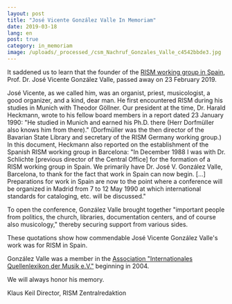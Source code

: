 ```yaml
---
layout: post
title: "José Vicente González Valle In Memoriam"
date: 2019-03-18
lang: en
post: true
category: in_memoriam
image: /uploads/_processed_/csm_Nachruf_Gonzales_Valle_c4542bbde3.jpg
---
```



It saddened us to learn that the founder of the [RISM working group in Spain](/workgroups/spain-barcelona-consejo-superior-de-investigaciones-cientificas-institucion-mila-y-fontanals-u-ei-musicologia/home.html), Prof. Dr. José Vicente González Valle, passed away on 23 February 2019.

José Vicente, as we called him, was an organist, priest, musicologist, a good organizer, and a kind, dear man. He first encountered RISM during his studies in Munich with Theodor Göllner. Our president at the time, Dr. Harald Heckmann, wrote to his fellow board members in a report dated 23 January 1990: "He studied in Munich and earned his Ph.D. there (Herr Dorfmüller also knows him from there)." (Dorfmüller was the then director of the Bavarian State Library and secretary of the RISM Germany working group.) In this document, Heckmann also reported on the establishment of the Spanish RISM working group in Barcelona: "In December 1988 I was with Dr. Schlichte [previous director of the Central Office] for the formation of a RISM working group in Spain. We primarily have Dr. José V. González Valle, Barcelona, to thank for the fact that work in Spain can now begin. [...] Preparations for work in Spain are now to the point where a conference will be organized in Madrid from 7 to 12 May 1990 at which international standards for cataloging, etc. will be discussed."

To open the conference, González Valle brought together "important people from politics, the church, libraries, documentation centers, and of course also musicology," thereby securing support from various sides.

These quotations show how commendable José Vicente González Valle's work was for RISM in Spain.

González Valle was a member in the [Association "Internationales Quellenlexikon der Musik e.V."](/organization/the-association.html) beginning in 2004.

We will always honor his memory.

Klaus Keil
Director, RISM Zentralredaktion

<script type="text/javascript">var switchTo5x=true;</script><script type="text/javascript" src="http://w.sharethis.com/button/buttons.js"></script><script type="text/javascript">stLight.options({publisher: "9b601438-1ce1-49d8-bfd7-9cff5df54c17", doNotHash: false, doNotCopy: false, hashAddressBar: false});</script>